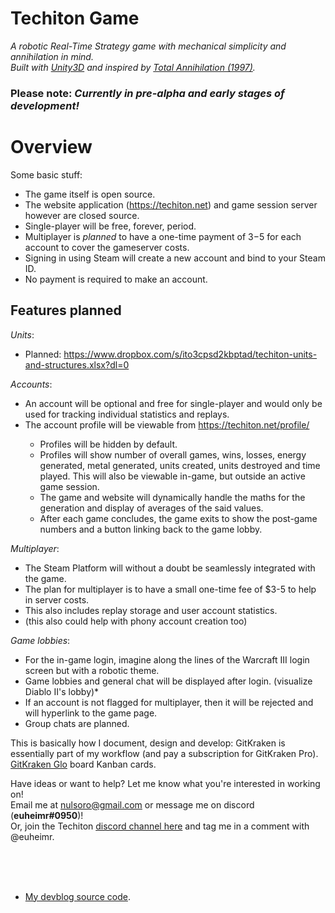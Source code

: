 # Techiton Game
<i>A robotic Real-Time Strategy game with mechanical simplicity and annihilation in mind.</i>
<br>
*Built with [Unity3D](https://unity3d.com/) and inspired by [Total Annihilation (1997)](https://en.wikipedia.org/wiki/Total_Annihilation).* 
<br>
### Please note: *Currently in pre-alpha and early stages of development!*

# Overview
Some basic stuff:
  - The game itself is open source.
  - The website application (https://techiton.net) and game session server however are closed source.
  - Single-player will be free, forever, period.
  - Multiplayer is *planned* to have a one-time payment of $3-$5 for each account to cover the gameserver costs.
  - Signing in using Steam will create a new account and bind to your Steam ID.
  - No payment is required to make an account.

## Features planned
*Units*:
  - Planned: https://www.dropbox.com/s/ito3cpsd2kbptad/techiton-units-and-structures.xlsx?dl=0

*Accounts*:
  - An account will be optional and free for single-player and would only be used for tracking individual statistics and replays.
  - The account profile will be viewable from https://techiton.net/profile/<username>
    - Profiles will be hidden by default.
    - Profiles will show number of overall games, wins, losses, energy generated, metal generated, units created, units destroyed and time played. This will also be viewable in-game, but outside an active game session.
    - The game and website will dynamically handle the maths for the generation and display of averages of the said values.
    - After each game concludes, the game exits to show the post-game numbers and a button linking back to the game lobby.

*Multiplayer*:
  - The Steam Platform will without a doubt be seamlessly integrated with the game.
  - The plan for multiplayer is to have a small one-time fee of $3-5 to help in server costs.<br>
  - This also includes replay storage and user account statistics.<br>
  - (this also could help with phony account creation too)<br>

*Game lobbies*:
  - For the in-game login, imagine along the lines of the Warcraft III login screen but with a robotic theme.
  - Game lobbies and general chat will be displayed after login. (visualize Diablo II's lobby)* 
  - If an account is not flagged for multiplayer, then it will be rejected and will hyperlink to the game page.
  - Group chats are planned.


This is basically how I document, design and develop:
GitKraken is essentially part of my workflow (and pay a subscription for GitKraken Pro).
[GitKraken Glo](https://www.gitkraken.com/glo) board Kanban cards.



Have ideas or want to help? Let me know what you're interested in working on! <br>
Email me at nulsoro@gmail.com or message me on discord (**euheimr#0950**)!<br>
Or, join the Techiton [discord channel here](https://discord.gg/aHTN9Ad) and tag me in a comment with @euheimr.<br><br>


<br><br>
* [My devblog source code](https://github.com/jacobbetz/euheimr.github.io). <br>
